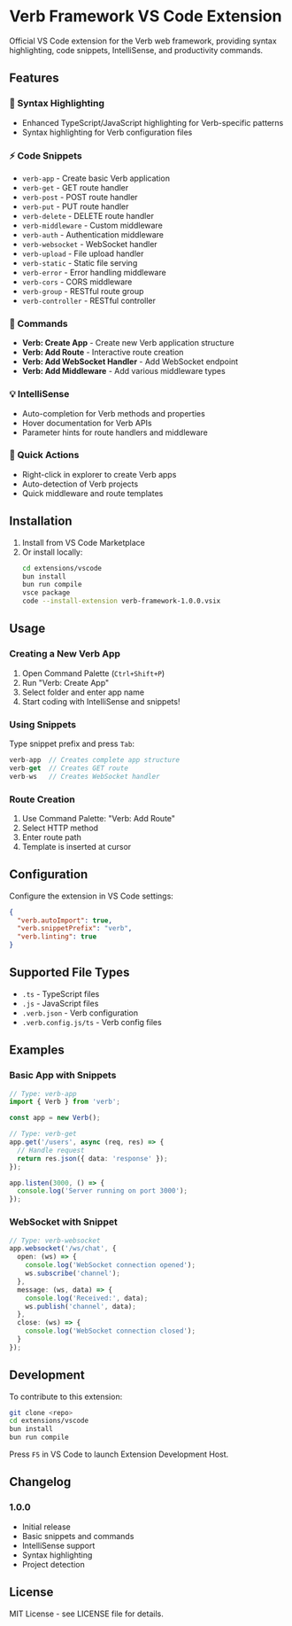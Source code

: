 # Verb Framework VS Code Extension

Official VS Code extension for the Verb web framework, providing syntax highlighting, code snippets, IntelliSense, and productivity commands.

## Features

### 🎨 Syntax Highlighting
- Enhanced TypeScript/JavaScript highlighting for Verb-specific patterns
- Syntax highlighting for Verb configuration files

### ⚡ Code Snippets
- `verb-app` - Create basic Verb application
- `verb-get` - GET route handler
- `verb-post` - POST route handler  
- `verb-put` - PUT route handler
- `verb-delete` - DELETE route handler
- `verb-middleware` - Custom middleware
- `verb-auth` - Authentication middleware
- `verb-websocket` - WebSocket handler
- `verb-upload` - File upload handler
- `verb-static` - Static file serving
- `verb-error` - Error handling middleware
- `verb-cors` - CORS middleware
- `verb-group` - RESTful route group
- `verb-controller` - RESTful controller

### 🔧 Commands
- **Verb: Create App** - Create new Verb application structure
- **Verb: Add Route** - Interactive route creation
- **Verb: Add WebSocket Handler** - Add WebSocket endpoint
- **Verb: Add Middleware** - Add various middleware types

### 💡 IntelliSense
- Auto-completion for Verb methods and properties
- Hover documentation for Verb APIs
- Parameter hints for route handlers and middleware

### 🚀 Quick Actions
- Right-click in explorer to create Verb apps
- Auto-detection of Verb projects
- Quick middleware and route templates

## Installation

1. Install from VS Code Marketplace
2. Or install locally:
   ```bash
   cd extensions/vscode
   bun install
   bun run compile
   vsce package
   code --install-extension verb-framework-1.0.0.vsix
   ```

## Usage

### Creating a New Verb App
1. Open Command Palette (`Ctrl+Shift+P`)
2. Run "Verb: Create App"
3. Select folder and enter app name
4. Start coding with IntelliSense and snippets!

### Using Snippets
Type snippet prefix and press `Tab`:

```typescript
verb-app  // Creates complete app structure
verb-get  // Creates GET route
verb-ws   // Creates WebSocket handler
```

### Route Creation
1. Use Command Palette: "Verb: Add Route"
2. Select HTTP method
3. Enter route path
4. Template is inserted at cursor

## Configuration

Configure the extension in VS Code settings:

```json
{
  "verb.autoImport": true,
  "verb.snippetPrefix": "verb",
  "verb.linting": true
}
```

## Supported File Types
- `.ts` - TypeScript files
- `.js` - JavaScript files  
- `.verb.json` - Verb configuration
- `.verb.config.js/ts` - Verb config files

## Examples

### Basic App with Snippets
```typescript
// Type: verb-app
import { Verb } from 'verb';

const app = new Verb();

// Type: verb-get
app.get('/users', async (req, res) => {
  // Handle request
  return res.json({ data: 'response' });
});

app.listen(3000, () => {
  console.log('Server running on port 3000');
});
```

### WebSocket with Snippet
```typescript
// Type: verb-websocket
app.websocket('/ws/chat', {
  open: (ws) => {
    console.log('WebSocket connection opened');
    ws.subscribe('channel');
  },
  message: (ws, data) => {
    console.log('Received:', data);
    ws.publish('channel', data);
  },
  close: (ws) => {
    console.log('WebSocket connection closed');
  }
});
```

## Development

To contribute to this extension:

```bash
git clone <repo>
cd extensions/vscode
bun install
bun run compile
```

Press `F5` in VS Code to launch Extension Development Host.

## Changelog

### 1.0.0
- Initial release
- Basic snippets and commands
- IntelliSense support
- Syntax highlighting
- Project detection

## License

MIT License - see LICENSE file for details.